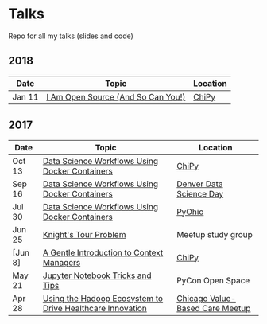 # Talks
Repo for all my talks (slides and code)

## 2018

| Date | Topic | Location |
| ---- | ----- | -------- |
|Jan 11|[I Am Open Source (And So Can You!)]()|[ChiPy](https://www.meetup.com/_ChiPy_/events/245973026/)

## 2017

| Date | Topic | Location |
| ---- | ----- | -------- |
|Oct 13|[Data Science Workflows Using Docker Containers](https://github.com/alysivji/talks/tree/master/data-science-workflows-using-docker-containers)|[ChiPy](https://www.meetup.com/_ChiPy_/events/243214965/)|
|Sep 16|[Data Science Workflows Using Docker Containers](https://github.com/alysivji/talks/tree/master/data-science-workflows-using-docker-containers)|[Denver Data Science Day](http://denverdatascienceday.com/)|
|Jul 30|[Data Science Workflows Using Docker Containers](https://github.com/alysivji/talks/tree/master/data-science-workflows-using-docker-containers)|[PyOhio](https://pyohio.org/schedule/presentation/303/)|
|Jun 25|[Knight's Tour Problem](https://github.com/alysivji/talks/tree/master/201706-knights-tour)|Meetup study group|
[Jun 8]|[A Gentle Introduction to Context Managers](https://github.com/alysivji/talks/tree/master/context-manager-intro)|[ChiPy](https://www.meetup.com/_ChiPy_/events/240015768/)|
|May 21|[Jupyter Notebook Tricks and Tips](https://github.com/alysivji/talks/tree/master/201705-jupyter-notebook-tips-and-tricks)|PyCon Open Space|
|Apr 28|[Using the Hadoop Ecosystem to Drive Healthcare Innovation](https://github.com/alysivji/talks/tree/master/201704-healthcare-big-data-analytics)|[Chicago Value-Based Care Meetup](https://www.meetup.com/Chicago-Technology-For-Value-Based-Healthcare-Meetup/events/238965958/)|
